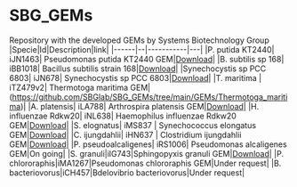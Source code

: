 # SBG_GEMs
Repository with the developed GEMs by Systems Biotechnology Group
|Specie|Id|Description|link|
|------|--|-----------|---|
|P. putida KT2440| iJN1463| Pseudomonas putida KT2440 GEM|[Download](https://github.com/SBGlab/SBG_GEMs/raw/main/GEMs/Pseudomonas_putida_KT2440/iJN1463.xml)|
|B. subtilis sp 168| iBB1018| Bacillus subtilis strain 168|[Download](https://github.com/SBGlab/SBG_GEMs/raw/main/GEMs/Bacillus_subtilis_168/iBB1018.xml)|
|Synechocystis sp PCC 6803| iJN678| Synechocystis sp PCC 6803|[Download](https://github.com/SBGlab/SBG_GEMs/raw/main/GEMs/Synechocistis/iJN678.xml)|
|T. maritima | iTZ479v2| Thermotoga maritima GEM|(https://github.com/SBGlab/SBG_GEMs/tree/main/GEMs/Thermotoga_maritima)|
|A. platensis| iLA788| Arthrospira platensis GEM|[Download](https://github.com/SBGlab/SBG_GEMs/raw/main/GEMs/Arthrospira_platensis/iLA788.xml)|
|H. influenzae Rdkw20| iNL638| Haemophilus influenzae Rdkw20 GEM|[Download](https://github.com/SBGlab/SBG_GEMs/raw/main/GEMs/Haemophilus_influenzae/iNL638.xml)|
|S. elognatus| iMS837 | Synechococcus elongatus GEM|[Download](https://github.com/SBGlab/SBG_GEMs/raw/main/GEMs/Synechococcus_elongatus/iMS837.xml)|
|C. ijungdahlii| iHN637 | Clostridium ijungdahlii GEM|[Download](https://github.com/SBGlab/SBG_GEMs/raw/main/GEMs/Clostridium_ijungdahlii/iHN637.xml)|
|P. pseudoalcaligenes| iRS1006| Pseudomonas alcaligenes GEM|On going|
|S. granuli|iIG743|Sphingopyxis granuli GEM|[Download](https://github.com/SBGlab/SBG_GEMs/raw/main/GEMs/Sphingopyxis_granuli/iIG743.xlsx)|
|P. chlororaphis|iMA1267|Pseudomonas chlororaphis GEM|Under request|
|B. bacteriovorus|iCH457|Bdelovibrio bacteriovorus|Under request|
